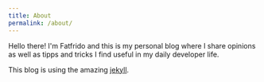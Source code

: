 ```yaml
---
title: About
permalink: /about/
---
```


Hello there!
I'm Fatfrido and this is my personal blog where I share opinions as well as tipps and tricks I find useful in my daily developer life.

This blog is using the amazing [jekyll](https://github.com/jekyll/jekyll).